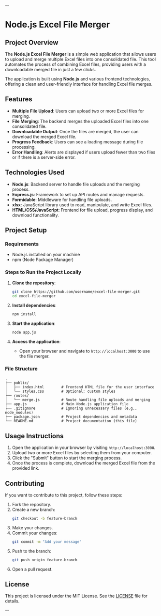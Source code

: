 --

# **Node.js Excel File Merger**

## **Project Overview**

The **Node.js Excel File Merger** is a simple web application that allows users to upload and merge multiple Excel files into one consolidated file. This tool automates the process of combining Excel files, providing users with a downloadable merged file in just a few clicks. 

The application is built using **Node.js** and various frontend technologies, offering a clean and user-friendly interface for handling Excel file merges.

## **Features**

- **Multiple File Upload**: Users can upload two or more Excel files for merging.
- **File Merging**: The backend merges the uploaded Excel files into one consolidated file.
- **Downloadable Output**: Once the files are merged, the user can download the merged Excel file.
- **Progress Feedback**: Users can see a loading message during file processing.
- **Error Handling**: Alerts are displayed if users upload fewer than two files or if there is a server-side error.

## **Technologies Used**

- **Node.js**: Backend server to handle file uploads and the merging process.
- **Express.js**: Framework to set up API routes and manage requests.
- **Formidable**: Middleware for handling file uploads.
- **xlsx**: JavaScript library used to read, manipulate, and write Excel files.
- **HTML/CSS/JavaScript**: Frontend for file upload, progress display, and download functionality.

## **Project Setup**

### **Requirements**
- Node.js installed on your machine
- npm (Node Package Manager)

### **Steps to Run the Project Locally**

1. **Clone the repository**:
   ```bash
   git clone https://github.com/username/excel-file-merger.git
   cd excel-file-merger
   ```

2. **Install dependencies**:
   ```bash
   npm install
   ```

3. **Start the application**:
   ```bash
   node app.js
   ```

4. **Access the application**:
   - Open your browser and navigate to `http://localhost:3000` to use the file merger.

### **File Structure**
```
.
├── public/
│   ├── index.html        # Frontend HTML file for the user interface
│   └── styles.css        # Optional: custom styles
├── routes/
│   └── merge.js          # Route handling file uploads and merging
├── app.js                # Main Node.js application file
├── .gitignore            # Ignoring unnecessary files (e.g., node_modules)
├── package.json          # Project dependencies and metadata
└── README.md             # Project documentation (this file)
```

## **Usage Instructions**

1. Open the application in your browser by visiting `http://localhost:3000`.
2. Upload two or more Excel files by selecting them from your computer.
3. Click the "Submit" button to start the merging process.
4. Once the process is complete, download the merged Excel file from the provided link.


## **Contributing**

If you want to contribute to this project, follow these steps:

1. Fork the repository.
2. Create a new branch:
   ```bash
   git checkout -b feature-branch
   ```
3. Make your changes.
4. Commit your changes:
   ```bash
   git commit -m "Add your message"
   ```
5. Push to the branch:
   ```bash
   git push origin feature-branch
   ```
6. Open a pull request.

## **License**

This project is licensed under the MIT License. See the [LICENSE](LICENSE) file for details.

--
